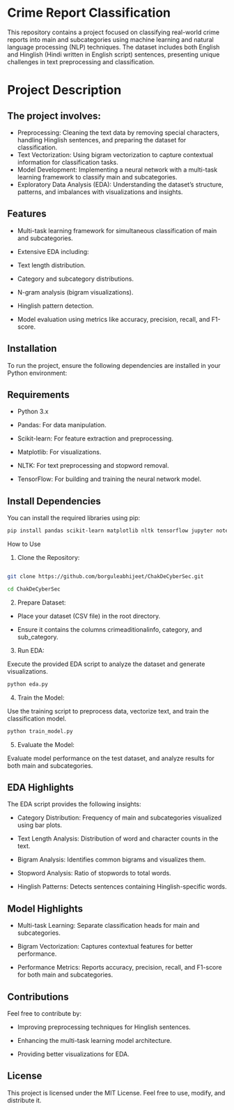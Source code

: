 
# **Crime Report Classification**
This repository contains a project focused on classifying real-world crime reports into main and subcategories using machine learning and natural language processing (NLP) techniques. The dataset includes both English and Hinglish (Hindi written in English script) sentences, presenting unique challenges in text preprocessing and classification.



# **Project Description** 

## The project involves:
- Preprocessing: Cleaning the text data by removing special characters, handling Hinglish sentences, and preparing the dataset for classification.
- Text Vectorization: Using bigram vectorization to capture contextual information for classification tasks.
- Model Development: Implementing a neural network with a multi-task learning framework to classify main and subcategories.
- Exploratory Data Analysis (EDA): Understanding the dataset’s structure, patterns, and imbalances with visualizations and insights.

## Features



- Multi-task learning framework for simultaneous classification of main and subcategories.

- Extensive EDA including:

- Text length distribution.

- Category and subcategory distributions.

- N-gram analysis (bigram visualizations).

- Hinglish pattern detection.

- Model evaluation using metrics like accuracy, precision, recall, and F1-score.



## Installation



To run the project, ensure the following dependencies are installed in your Python environment:



## Requirements



- Python 3.x

- Pandas: For data manipulation.

- Scikit-learn: For feature extraction and preprocessing.

- Matplotlib: For visualizations.

- NLTK: For text preprocessing and stopword removal.

- TensorFlow: For building and training the neural network model.



## Install Dependencies



You can install the required libraries using pip:



```bash 
pip install pandas scikit-learn matplotlib nltk tensorflow jupyter notebook wordcloud
```



How to Use



1. Clone the Repository:


```bash 

git clone https://github.com/borguleabhijeet/ChakDeCyberSec.git

cd ChakDeCyberSec
```




2. Prepare Dataset:

- Place your dataset (CSV file) in the root directory.

- Ensure it contains the columns crimeaditionalinfo, category, and sub_category.

3. Run EDA:

Execute the provided EDA script to analyze the dataset and generate visualizations.


```bash 
python eda.py
```




4. Train the Model:

Use the training script to preprocess data, vectorize text, and train the classification model.


```bash 
python train_model.py
```




5. Evaluate the Model:

Evaluate model performance on the test dataset, and analyze results for both main and subcategories.



## EDA Highlights



The EDA script provides the following insights:

- Category Distribution: Frequency of main and subcategories visualized using bar plots.

- Text Length Analysis: Distribution of word and character counts in the text.

- Bigram Analysis: Identifies common bigrams and visualizes them.

- Stopword Analysis: Ratio of stopwords to total words.

- Hinglish Patterns: Detects sentences containing Hinglish-specific words.



## Model Highlights



- Multi-task Learning: Separate classification heads for main and subcategories.

- Bigram Vectorization: Captures contextual features for better performance.

- Performance Metrics: Reports accuracy, precision, recall, and F1-score for both main and subcategories.



## Contributions



Feel free to contribute by:

- Improving preprocessing techniques for Hinglish sentences.

- Enhancing the multi-task learning model architecture.

- Providing better visualizations for EDA.



## License



This project is licensed under the MIT License. Feel free to use, modify, and distribute it.
